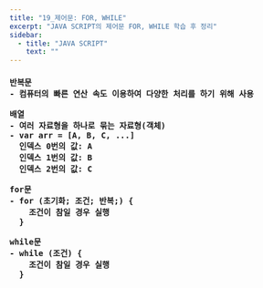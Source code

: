 ```yaml
---
title: "19_제어문: FOR, WHILE"
excerpt: "JAVA SCRIPT의 제어문 FOR, WHILE 학습 후 정리"
sidebar:
  - title: "JAVA SCRIPT"
    text: ""
---
```

<h4>
<pre>
반복문
- 컴퓨터의 빠른 연산 속도 이용하여 다양한 처리를 하기 위해 사용<br>
배열
- 여러 자료형을 하나로 묶는 자료형(객체)
- var arr = [A, B, C, ...]
  인덱스 0번의 값: A
  인덱스 1번의 값: B
  인덱스 2번의 값: C<br>
for문
- for (초기화; 조건; 반복;) {
    조건이 참일 경우 실행
  }<br>
while문
- while (조건) {
    조건이 참일 경우 실행
  }
</pre>
</h4>
